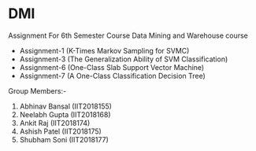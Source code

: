 # DMI
Assignment For 6th Semester Course Data Mining and Warehouse course

 - Assignment-1 (K-Times Markov Sampling for SVMC) <br/>
 - Assignment-3 (The Generalization Ability of SVM 
 Classification) <br/>
 - Assignment-6 (One-Class Slab Support Vector Machine) <br/>
 - Assignment-7 (A One-Class Classification Decision Tree) <br/>


Group Members:-

1. Abhinav Bansal (IIT2018155) <br/>
2. Neelabh Gupta  (IIT2018168) <br/>
3. Ankit Raj      (IIT2018174) <br/>
4. Ashish Patel   (IIT2018175) <br/>
5. Shubham Soni   (IIT2018177) <br/>